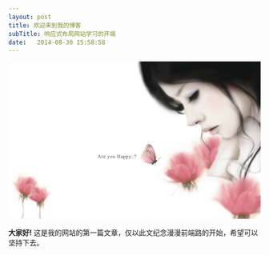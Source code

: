 ```yaml
---
layout: post
title: 欢迎来到我的博客
subTitle: 响应式布局网站学习的开端
date:   2014-08-30 15:58:58
---
```


<a href="#" class="image image-full"><img src="images/girl.jpg" alt="" /></a>
<p>
	<strong>大家好!</strong> 这是我的网站的第一篇文章，仅以此文纪念漫漫前端路的开始，希望可以坚持下去。
</p>
